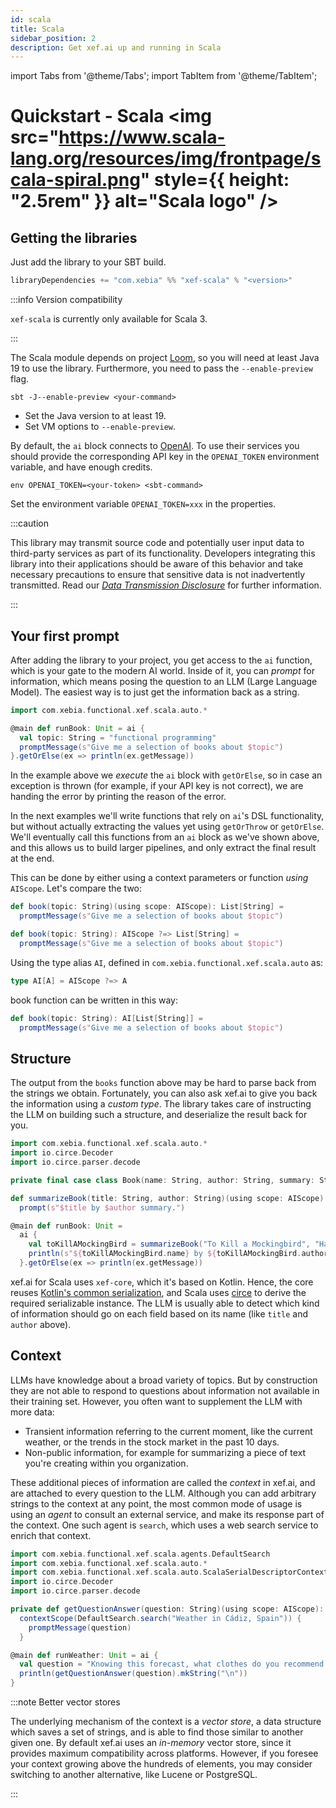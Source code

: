 ```yaml
---
id: scala
title: Scala
sidebar_position: 2
description: Get xef.ai up and running in Scala
---
```


import Tabs from '@theme/Tabs';
import TabItem from '@theme/TabItem';

# Quickstart - Scala <img src="https://www.scala-lang.org/resources/img/frontpage/scala-spiral.png" style={{ height: "2.5rem" }} alt="Scala logo" />

## Getting the libraries

Just add the library to your SBT build.

```scala
libraryDependencies += "com.xebia" %% "xef-scala" % "<version>"
```

:::info Version compatibility

`xef-scala` is currently only available for Scala 3.

:::

The Scala module depends on project [Loom](https://openjdk.org/projects/loom/), 
so you will need at least Java 19 to use the library. Furthermore, you need to pass
the `--enable-preview` flag.

<Tabs>
  <TabItem value="sbt" label="SBT" default>

```shell
sbt -J--enable-preview <your-command>
```

  </TabItem>
  <TabItem value="intellij" label="IntelliJ">

<ul>
<li>Set the Java version to at least 19.</li>
<li>Set VM options to <code>--enable-preview</code>.</li>
</ul>

  </TabItem>
</Tabs>

By default, the `ai` block connects to [OpenAI](https://platform.openai.com/).
To use their services you should provide the corresponding API key in the `OPENAI_TOKEN`
environment variable, and have enough credits.

<Tabs>
  <TabItem value="sbt" label="SBT" default>

```shell
env OPENAI_TOKEN=<your-token> <sbt-command>
```

  </TabItem>
  <TabItem value="intellij" label="IntelliJ">

Set the environment variable `OPENAI_TOKEN=xxx` in the properties.

  </TabItem>
</Tabs>

:::caution

This library may transmit source code and potentially user input data to third-party services as part of its functionality.
Developers integrating this library into their applications should be aware of this behavior and take necessary precautions to ensure that sensitive data is not inadvertently transmitted.
Read our [_Data Transmission Disclosure_](https://github.com/xebia-functional/xef#%EF%B8%8F-data-transmission-disclosure) for further information.

:::

## Your first prompt

After adding the library to your project,
you get access to the `ai` function, which is your gate to the modern AI world.
Inside of it, you can _prompt_ for information, which means posing the question to an LLM
(Large Language Model). The easiest way is to just get the information back as a string.

```scala
import com.xebia.functional.xef.scala.auto.*

@main def runBook: Unit = ai {
  val topic: String = "functional programming"
  promptMessage(s"Give me a selection of books about $topic")
}.getOrElse(ex => println(ex.getMessage))
```

In the example above we _execute_ the `ai` block with `getOrElse`, so in case an exception
is thrown (for example, if your API key is not correct), we are handing the error by printing
the reason of the error.

In the next examples we'll write functions that rely on `ai`'s DSL functionality,
but without actually extracting the values yet using `getOrThrow` or `getOrElse`.
We'll eventually call this functions from an `ai` block as we've shown above, and
this allows us to build larger pipelines, and only extract the final result at the end.

This can be done by either using a context parameters or function _using_ `AIScope`.
Let's compare the two:

```scala
def book(topic: String)(using scope: AIScope): List[String] =
  promptMessage(s"Give me a selection of books about $topic")

def book(topic: String): AIScope ?=> List[String] =
  promptMessage(s"Give me a selection of books about $topic")
```

Using the type alias `AI`, defined in `com.xebia.functional.xef.scala.auto` as:

```scala
type AI[A] = AIScope ?=> A
```

book function can be written in this way:

```scala
def book(topic: String): AI[List[String]] = 
  promptMessage(s"Give me a selection of books about $topic")
```

## Structure

The output from the `books` function above may be hard to parse back from the
strings we obtain. Fortunately, you can also ask xef.ai to give you back the information
using a _custom type_. The library takes care of instructing the LLM on building such
a structure, and deserialize the result back for you.

```scala
import com.xebia.functional.xef.scala.auto.*
import io.circe.Decoder
import io.circe.parser.decode

private final case class Book(name: String, author: String, summary: String) derives ScalaSerialDescriptor, Decoder

def summarizeBook(title: String, author: String)(using scope: AIScope): Book =
  prompt(s"$title by $author summary.")

@main def runBook: Unit =
  ai {
    val toKillAMockingBird = summarizeBook("To Kill a Mockingbird", "Harper Lee")
    println(s"${toKillAMockingBird.name} by ${toKillAMockingBird.author} summary:\n ${toKillAMockingBird.summary}")
  }.getOrElse(ex => println(ex.getMessage))
```

xef.ai for Scala uses `xef-core`, which it's based on Kotlin. Hence, the core 
reuses [Kotlin's common serialization](https://kotlinlang.org/docs/serialization.html), and
Scala uses [circe](https://github.com/circe/circe) to derive the required serializable instance. 
The LLM is usually able to detect which kind of information should
go on each field based on its name (like `title` and `author` above).

## Context

LLMs have knowledge about a broad variety of topics. But by construction they are not able
to respond to questions about information not available in their training set. However, you
often want to supplement the LLM with more data:
- Transient information referring to the current moment, like the current weather, or
  the trends in the stock market in the past 10 days.
- Non-public information, for example for summarizing a piece of text you're creating
  within you organization.

These additional pieces of information are called the _context_ in xef.ai, and are attached
to every question to the LLM. Although you can add arbitrary strings to the context at any
point, the most common mode of usage is using an _agent_ to consult an external service,
and make its response part of the context. One such agent is `search`, which uses a web
search service to enrich that context.

```scala
import com.xebia.functional.xef.scala.agents.DefaultSearch
import com.xebia.functional.xef.scala.auto.*
import com.xebia.functional.xef.scala.auto.ScalaSerialDescriptorContext.given
import io.circe.Decoder
import io.circe.parser.decode

private def getQuestionAnswer(question: String)(using scope: AIScope): List[String] =
  contextScope(DefaultSearch.search("Weather in Cádiz, Spain")) {
    promptMessage(question)
  }

@main def runWeather: Unit = ai {
  val question = "Knowing this forecast, what clothes do you recommend I should wear if I live in Cádiz?"
  println(getQuestionAnswer(question).mkString("\n"))
}
```

:::note Better vector stores

The underlying mechanism of the context is a _vector store_, a data structure which
saves a set of strings, and is able to find those similar to another given one.
By default xef.ai uses an _in-memory_ vector store, since it provides maximum
compatibility across platforms. However, if you foresee your context growing above
the hundreds of elements, you may consider switching to another alternative, like
Lucene or PostgreSQL.

:::
